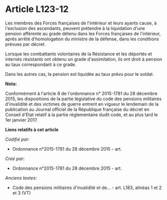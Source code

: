 # Article L123-12

Les membres des Forces françaises de l'intérieur et leurs ayants cause, à l'exclusion des ascendants, peuvent prétendre à la
liquidation d'une pension afférente au grade détenu dans les Forces françaises de l'intérieur, après arrêté d'homologation du
ministre de la défense, dans les conditions prévues par décret.

Lorsque les combattants volontaires de la Résistance et les déportés et internés résistants ont obtenu un grade
d'assimilation, ils ont droit à pension au taux correspondant à ce grade.

Dans les autres cas, la pension est liquidée au taux prévu pour le soldat.

**Nota:**

Conformément à l'article 8 de l'ordonnance n° 2015-1781 du 28 décembre 2015, les dispositions de la partie législative du
code des pensions militaires d'invalidité et des victimes de guerre entrent en vigueur le lendemain de la publication au
Journal officiel de la République française du décret en Conseil d'Etat relatif à la partie réglementaire dudit code, et au
plus tard le 1er janvier 2017.

**Liens relatifs à cet article**

_Codifié par_:

  - Ordonnance n°2015-1781 du 28 décembre 2015 - art.

_Créé par_:

  - Ordonnance n°2015-1781 du 28 décembre 2015 - art.

_Anciens textes_:

  - Code des pensions militaires d'invalidité et de... - art. L183, alinéas 1 et 2 et 3 (VT)
